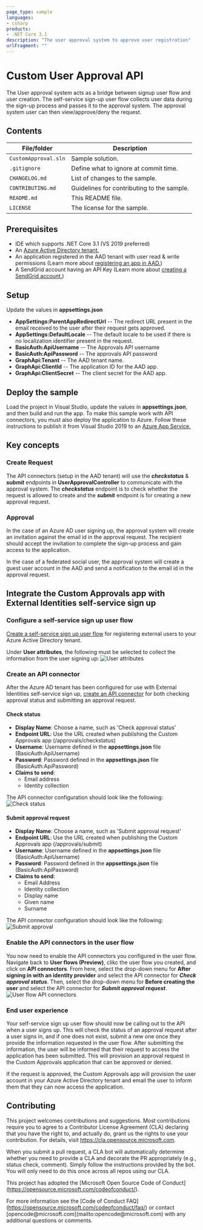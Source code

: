 ```yaml
---
page_type: sample
languages:
- csharp
products:
- .NET Core 3.1
description: "The user approval system to approve user registration"
urlFragment: ""
---
```


# Custom User Approval API

The User approval system acts as a bridge between signup user flow and user creation. The self-service sign-up user flow collects user data during the sign-up process and passes it to the approval system. The approval system user can then view/approve/deny the request.

## Contents

| File/folder         | Description                                |
|---------------------|--------------------------------------------|
| `CustomApproval.sln`| Sample solution.                           |
| `.gitignore`        | Define what to ignore at commit time.      |
| `CHANGELOG.md`      | List of changes to the sample.             |
| `CONTRIBUTING.md`   | Guidelines for contributing to the sample. |
| `README.md`         | This README file.                          |
| `LICENSE`           | The license for the sample.                |

## Prerequisites

- IDE which supports .NET Core 3.1 (VS 2019 preferred)
- An [Azure Active Directory tenant.]
- An application registered in the AAD tenant with user read & write permissions (Learn more about [registering an app in AAD.])
- A SendGrid account having an API Key (Learn more about [creating a SendGrid account.])

## Setup

Update the values in **appsettings.json**

- **AppSettings:ParentAppRedirectUrl** -- The redirect URL present in the email received to the user after their request gets approved.
- **AppSettings:DefaultLocale** -- The default locale to be used if there is no localization identifier present in the request.
- **BasicAuth:ApiUsername** -- The Approvals API username
- **BasicAuth:ApiPassword** -- The approvals API password
- **GraphApi:Tenant** -- The AAD tenant name.
- **GraphApi:ClientId** -- The application ID for the AAD app.
- **GraphApi:ClientSecret** -- The client secret for the AAD app.

## Deploy the sample

Load the project in Visual Studio, update the values in **appsettings.json**, and then build and run the app. To make this sample work with API connectors, you must also deploy the application to Azure. Follow these instructions to publish it from Visual Studio 2019 to an [Azure App Service.]

## Key concepts

### Create Request

The API connectors (setup in the AAD tenant) will use the ***checkstatus*** & ***submit*** endpoints in **UserApprovalController** to communicate with the approval system. The ***checkstatus*** endpoint is to check whether the request is allowed to create and the ***submit*** endpoint is for creating a new approval request.

### Approval

In the case of an Azure AD user signing up, the approval system will create an invitation against the email id in the approval request. The recipient should accept the invitation to complete the sign-up process and gain access to the application.

In the case of a federated social user, the approval system will create a guest user account in the AAD and send a notification to the email id in the approval request.

## Integrate the Custom Approvals app with External Identities self-service sign up

### Configure a self-service sign up user flow

[Create a self-service sign up user flow] for registering external users to your Azure Active Directory tenant.

Under **User attributes**, the following must be selected to collect the information from the user signing up:
![User attributes](/Images/user-flow-attributes.png "User attributes selected")

### Create an API connector

After the Azure AD tenant has been configured for use with External Identities self-service sign up, [create an API connector] for both checking approval status and submitting an approval request.

#### Check status

- **Display Name**: Choose a name, such as 'Check approval status'
- **Endpoint URL**: Use the URL created when publishing the Custom Approvals app (/approvals/checkstatus)
- **Username**: Username defined in the **appsettings.json** file (BasicAuth:ApiUsername)
- **Password**: Password defined in the **appsettings.json** file (BasicAuth:ApiPassword)
- **Claims to send**:
  - Email address
  - Identity collection

The API connector configuration should look like the following:
![Check status](/Images/api-connector-check-status.png "Check status API connector")

#### Submit approval request

- **Display Name**: Choose a name, such as 'Submit approval request'
- **Endpoint URL**: Use the URL created when publishing the Custom Approvals app (/approvals/submit)
- **Username**: Username defined in the **appsettings.json** file (BasicAuth:ApiUsername)
- **Password**: Password defined in the **appsettings.json** file (BasicAuth:ApiPassword)
- **Claims to send**:
  - Email Address
  - Identity collection
  - Display name
  - Given name
  - Surname

The API connector configuration should look like the following:
![Submit approval](/Images/api-connector-submit.png "Submit approval API connector")

### Enable the API connectors in the user flow

You now need to enable the API connectors you configured in the user flow. Navigate back to **User flows (Preview)**, clikc the user flow you created, and click on **API connectors**. From here, select the drop-down menu for **After signing in with an identity provider** and select the API connector for ***Check approval status***. Then, select the drop-down menu for **Before creating the user** and select the API connector for ***Submit approval request***.
![User flow API connectors](/Images/user-flow-api-connectors.png "User flow API connectors")

### End user experience

Your self-service sign up user flow should now be calling out to the API when a user signs up. This will check the status of an approval request after a user signs in, and if one does not exist, submit a new one once they provide the information requested in the user flow. After submitting the information, the user will be informed that their request to access the application has been submitted. This will provision an approval request in the Custom Approvals application that can be approved or denied.

If the request is approved, the Custom Approvals app will provision the user account in your Azure Active Directory tenant and email the user to inform them that they can now access the application.

Contributing
------------

This project welcomes contributions and suggestions. Most contributions require you to agree to a Contributor License Agreement (CLA) declaring that you have the right to, and actually do, grant us the rights to use your contribution. For details, visit https://cla.opensource.microsoft.com.

When you submit a pull request, a CLA bot will automatically determine whether you need to provide a CLA and decorate the PR appropriately (e.g., status check, comment). Simply follow the instructions provided by the bot. You will only need to do this once across all repos using our CLA.

This project has adopted the \[Microsoft Open Source Code of Conduct\] (https://opensource.microsoft.com/codeofconduct/).

For more information see the \[Code of Conduct FAQ\] (https://opensource.microsoft.com/codeofconduct/faq/) or contact \[opencode\@microsoft.com\](mailto:opencode\@microsoft.com) with any additional questions or comments.

  [registering an app in AAD.]: https://docs.microsoft.com/azure/active-directory/develop/quickstart-register-app
  [creating a SendGrid account.]: https://docs.microsoft.com/azure/sendgrid-dotnet-how-to-send-email#create-a-sendgrid-account
  [Azure Active Directory tenant.]: https://docs.microsoft.com/azure/active-directory/develop/quickstart-create-new-tenant
  [Azure App Service.]: https://docs.microsoft.com/visualstudio/deployment/quickstart-deploy-to-azure?view=vs-2019
  [Create a self-service sign up user flow]: https://docs.microsoft.com/azure/active-directory/b2b/self-service-sign-up-user-flow
  [create an API connector]: https://docs.microsoft.com/azure/active-directory/b2b/self-service-sign-up-add-api-connector#create-an-api-connector
